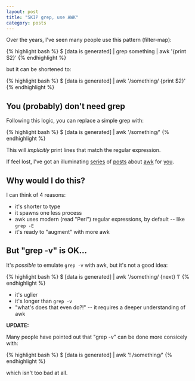 ```yaml
---
layout: post
title: "SKIP grep, use AWK"
category: posts
---
```


Over the years, I've seen many people use this pattern (filter-map):

{% highlight bash %}
$ [data is generated] | grep something | awk '{print $2}'
{% endhighlight %}

but it can be shortened to:

{% highlight bash %}
$ [data is generated] | awk '/something/ {print $2}'
{% endhighlight %}


## You (probably) don't need grep

Following this logic, you can replace a simple grep with:

{% highlight bash %}
$ [data is generated] | awk '/something/'
{% endhighlight %}

This will _implicitly_ print lines that match the regular expression.

If feel lost, I've got an illuminating
[series](/posts/why-learn-awk/) of
[posts](/posts/awk-tutorial-part-1/) about
[awk](/posts/awk-tutorial-part-2/) for
[you](/posts/awk-tutorial-part-3/).


## Why would I do this?

I can think of 4 reasons:

- it's shorter to type
- it spawns one less process
- awk uses modern (read "Perl") regular expressions, by default -- like `grep -E`
- it's ready to "augment" with more awk


## But "grep -v" is OK...

It's _possible_ to emulate `grep -v` with awk, but it's not a good idea:

{% highlight bash %}
$ [data is generated] | awk '/something/ {next} 1'
{% endhighlight %}

- it's uglier
- it's longer than `grep -v`
- "what's does that even do?!" -- it requires a deeper understanding of awk

**UPDATE:**

Many people have pointed out that "grep -v" can be done more consicely with:

{% highlight bash %}
$ [data is generated] | awk '! /something/'
{% endhighlight %}

which isn't too bad at all.

